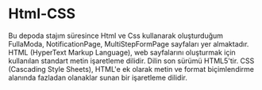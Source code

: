 # Html-CSS
Bu depoda stajım süresince Html ve Css kullanarak oluşturduğum FullaModa, NotificationPage, MultiStepFormPage sayfaları yer almaktadır.
HTML (HyperText Markup Language), web sayfalarını oluşturmak için kullanılan standart metin işaretleme dilidir. Dilin son sürümü HTML5'tir.
CSS (Cascading Style Sheets), HTML'e ek olarak metin ve format biçimlendirme alanında fazladan olanaklar sunan bir işaretleme dilidir.
